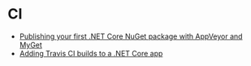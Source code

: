 # CI
- [Publishing your first .NET Core NuGet package with AppVeyor and MyGet](https://andrewlock.net/publishing-your-first-nuget-package-with-appveyor-and-myget/)
- [Adding Travis CI builds to a .NET Core app](https://andrewlock.net/adding-travis-ci-to-a-net-core-app/)
